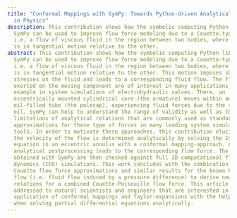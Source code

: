 ```yaml
---
title: "Conformal Mappings with SymPy: Towards Python-driven Analytical Modeling
  in Physics"
description: This contribution shows how the symbolic computing Python library
  SymPy can be used to improve flow force modeling due to a Couette-type flow,
  i.e. a flow of viscous fluid in the region between two bodies, where one body
  is in tangential motion relative to the other.
abstract: This contribution shows how the symbolic computing Python library
  SymPy can be used to improve flow force modeling due to a Couette-type flow,
  i.e. a flow of viscous fluid in the region between two bodies, where one body
  is in tangential motion relative to the other. This motion imposes shear
  stresses on the fluid and leads to a corresponding fluid flow. The flow forces
  exerted on the moving component are of interest in many applications, for
  example in system simulations of electrohydraulic valves. There, an
  eccentrically mounted cylindrical core (the armature) moves within an
  oil-filled tube (the polecap), experiencing fluid forces due to the viscous
  oil. SymPy can help to understand the range of validity as well as the
  limitations of analytical relations that are commonly used as standard
  approximations for these type of forces in many leading system simulation
  tools. In order to motivate these approaches, this contribution elucidates how
  the velocity of the flow is determined analytically by solving the Stokes
  equation in an eccentric annulus with a conformal mapping-approach. Afterwards
  analytical postprocessing leads to the corresponding flow force. The results
  obtained with SymPy are then checked against full 3D computational fluid
  dynamics (CFD) simulations. This work concludes with the combination of new
  Couette flow force approximations and similar results for the known Poiseuille
  flow (i.e. fluid flow induced by a pressure difference) to derive new
  relations for a combined Couette-Poiseuille flow force. This article is
  addressed to natural scientists and engineers that are interested in the
  application of conformal mappings and Taylor-expansions with the help of SymPy
  when solving partial differential equations analytically.
---
```


